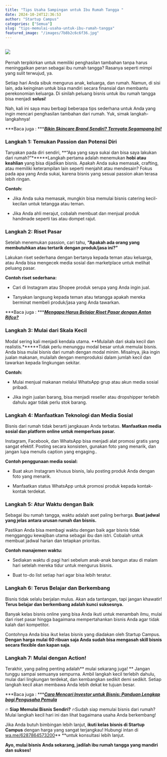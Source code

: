 ```yaml
---
title: "Tips Usaha Sampingan untuk Ibu Rumah Tangga "
date: 2024-10-24T12:36:53
author: "Startup Campus"
categories: ["Semua"]
slug: "tips-memulai-usaha-untuk-ibu-rumah-tangga"
featured_image: "/images/7b8b2c6c6f36.jpg"
---
```


## ![](https://lh7-rt.googleusercontent.com/docsz/AD_4nXdlN79VWuAN-6_bGbdBiJPfhV2-cNP-d-TXTZ_8UdaJWF-1-UrTEwnD-6XW94LOP1eorKQ61-WmRupJfyt4_cdlbUoD2oq8FWJcgR7qEOec8DRzfMCYOtT5z3c_FuPfqCpskPygaM3fD9S8zZFmlubFvClB?key=VWejQMthVITQX9jn7lqfSw)

Pernah terpikirkan untuk memiliki penghasilan tambahan tanpa harus meninggalkan peran sebagai ibu rumah tangga? Rasanya seperti mimpi yang sulit terwujud, ya. 

Setiap hari Anda sibuk mengurus anak, keluarga, dan rumah. Namun, di sisi lain, ada keinginan untuk bisa mandiri secara finansial dan membantu perekonomian keluarga. Di sinilah peluang bisnis untuk ibu rumah tangga bisa menjadi **solusi**!

Nah, kali ini saya mau berbagi beberapa tips sederhana untuk Anda yang ingin mencari penghasilan tambahan dari rumah. Yuk, simak langkah-langkahnya!

***Baca juga : ***[***Bikin Skincare Brand Sendiri? Ternyata Segampang Ini!***](https://www.startupcampus.id/blog/bikin-skincare-brand-sendiri-ternyata-segampang-ini/?_gl=1*dw39h1*_ga*MTE5MjUyMjIxOC4xNzI1NTE2Njky*_ga_3G9FB2PL4B*MTcyOTc0NjQ0MC4yMi4xLjE3Mjk3NDY0NDYuMC4wLjA.)

### **Langkah 1: Temukan Passion dan Potensi Diri**

Tanyakan pada diri sendiri, **“Apa yang saya sukai dan bisa saya lakukan dari rumah?”******Langkah pertama adalah menemukan **hobi atau keahlian** yang bisa dijadikan bisnis. Apakah Anda suka memasak, crafting, atau memiliki keterampilan lain seperti menjahit atau mendesain? Fokus pada apa yang Anda sukai, karena bisnis yang sesuai passion akan terasa lebih ringan.

**Contoh:**

- Jika Anda suka memasak, mungkin bisa memulai bisnis catering kecil-kecilan untuk tetangga atau teman.

- Jika Anda ahli merajut, cobalah membuat dan menjual produk handmade seperti tas atau dompet rajut.

### **Langkah 2: Riset Pasar**

Setelah menemukan passion, cari tahu, **“Apakah ada orang yang membutuhkan atau tertarik dengan produk/jasa ini?”**

Lakukan riset sederhana dengan bertanya kepada teman atau keluarga, atau Anda bisa mengecek media sosial dan marketplace untuk melihat peluang pasar.

**Contoh riset sederhana:**

- Cari di Instagram atau Shopee produk serupa yang Anda ingin jual.

- Tanyakan langsung kepada teman atau tetangga apakah mereka berminat membeli produk/jasa yang Anda tawarkan.

***Baca juga : ***[***Mengapa Harus Belajar Riset Pasar dengan Anton Rifco?***](https://www.startupcampus.id/blog/mengapa-harus-belajar-business-blueprint-dengan-anton-rifco/?_gl=1*1rbe8c6*_ga*MTE5MjUyMjIxOC4xNzI1NTE2Njky*_ga_3G9FB2PL4B*MTcyOTc0NjQ0MC4yMi4wLjE3Mjk3NDY0NDAuMC4wLjA.)

### **Langkah 3: Mulai dari Skala Kecil**

Modal sering kali menjadi kendala utama. **Mulailah dari skala kecil dan realistis.******Tidak perlu menunggu modal besar untuk memulai bisnis. Anda bisa mulai bisnis dari rumah dengan modal minim. Misalnya, jika ingin jualan makanan, mulailah dengan memproduksi dalam jumlah kecil dan tawarkan kepada lingkungan sekitar.

**Contoh:**

- Mulai menjual makanan melalui WhatsApp grup atau akun media sosial pribadi.

- Jika ingin jualan barang, bisa menjadi reseller atau dropshipper terlebih dahulu agar tidak perlu stok barang.

### **Langkah 4: Manfaatkan Teknologi dan Media Sosial**

Bisnis dari rumah tidak berarti jangkauan Anda terbatas. **Manfaatkan media sosial dan platform online untuk memperluas pasar.**

Instagram, Facebook, dan WhatsApp bisa menjadi alat promosi gratis yang sangat efektif. Posting secara konsisten, gunakan foto yang menarik, dan jangan lupa menulis caption yang engaging..

**Contoh penggunaan media sosial:**

- Buat akun Instagram khusus bisnis, lalu posting produk Anda dengan foto yang menarik.

- Manfaatkan status WhatsApp untuk promosi produk kepada kontak-kontak terdekat.

### **Langkah 5: Atur Waktu dengan Baik**

Sebagai ibu rumah tangga, waktu adalah aset paling berharga. **Buat jadwal yang jelas antara urusan rumah dan bisnis.**

Pastikan Anda bisa membagi waktu dengan baik agar bisnis tidak mengganggu kewajiban utama sebagai ibu dan istri. Cobalah untuk membuat jadwal harian dan tetapkan prioritas.

**Contoh manajemen waktu:**

- Sediakan waktu di pagi hari sebelum anak-anak bangun atau di malam hari setelah mereka tidur untuk mengurus bisnis.

- Buat to-do list setiap hari agar bisa lebih teratur.

### **Langkah 6: Terus Belajar dan Berkembang**

Bisnis tidak selalu berjalan mulus. Akan ada tantangan, tapi jangan khawatir! **Terus belajar dan berkembang adalah kunci suksesnya.**

Banyak kelas bisnis online yang bisa Anda ikuti untuk menambah ilmu, mulai dari riset pasar hingga bagaimana mempertahankan bisnis Anda agar tidak kalah dari kompetitor. 

Contohnya Anda bisa ikut kelas bisnis yang diadakan oleh Startup Campus. **Dengan harga mulai 60 ribuan saja Anda sudah bisa mengasah skill bisnis secara flexible dan kapan saja**. 

### **Langkah 7: Mulai dengan Action!**

Terakhir, yang paling penting adalah** mulai sekarang juga! ** Jangan tunggu sampai semuanya sempurna. Ambil langkah kecil terlebih dahulu, mulai dari lingkungan terdekat, dan kembangkan sedikit demi sedikit. Setiap langkah kecil akan membawa Anda lebih dekat ke tujuan besar.

***Baca juga : ***[***Cara Mencari Investor untuk Bisnis: Panduan Lengkap bagi Pengusaha Pemula***](https://www.startupcampus.id/blog/cara-mencari-investor-untuk-bisnispanduan-lengkap-bagi-pengusaha-pemula/?_gl=1*1rbe8c6*_ga*MTE5MjUyMjIxOC4xNzI1NTE2Njky*_ga_3G9FB2PL4B*MTcyOTc0NjQ0MC4yMi4wLjE3Mjk3NDY0NDAuMC4wLjA.)

🔥 **Siap Memulai Bisnis Sendiri?** 🔥Sudah siap memulai bisnis dari rumah? Mulai langkah kecil hari ini dan lihat bagaimana usaha Anda berkembang!

Jika Anda butuh bimbingan lebih lanjut, **ikuti kelas bisnis di Startup Campus** dengan harga yang sangat terjangkau! Hubungi intan di [wa.me/6287864573200](https://wa.me/6287864573200)** **untuk konsultasi lebih lanjut.

**Ayo, mulai bisnis Anda sekarang, jadilah ibu rumah tangga yang mandiri dan sukses!**
